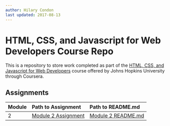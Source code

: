 ```yaml
---
author: Hilary Condon
last updated: 2017-08-13
---
```


# [](#html,-css,-and-javascript-for-web-developers-course-repo)HTML, CSS, and Javascript for Web Developers Course Repo

This is a repository to store work completed as part of the [HTML, CSS, and Javascript for Web Developers](https://www.coursera.org/learn/html-css-javascript-for-web-developers) course offered by Johns Hopkins University through Coursera. 

## [](#assignments)Assignments

| Module       | Path to Assignment | Path to README.md |
|:-------------|:-------------------|:------------------|
| 2            | [Module 2 Assignment](https://hilarycondon.github.io/jhu-coursera-dev/mod2_solution/) | [Module 2 README.md](https://github.com/hilarycondon/jhu-coursera-dev/blob/master/mod2_solution/README.md)  |
